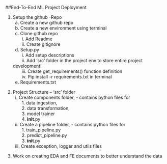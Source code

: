 ##End-To-End ML Project Deployment <br />

1.	Setup the github -Repo<br />
&ensp;a.	Create a new github repo<br />
&ensp;b.	Create a new environment using terminal <br />
&ensp;c.	Clone github repo<br />
&emsp;&emsp;i.	Add Readme<br />
&emsp;&emsp;ii.	Create gitignore<br />
&ensp;d.	Setup.py<br />
&emsp;&emsp;i.	Add setup descriptions<br />
&emsp;&emsp;ii.	Add ‘src’ folder in the project env to store entire project development!<br />
&emsp;&emsp;iii.	Create get_requirements() function definition<br />
&emsp;&emsp;iv.	Pip install -r requirements.txt in terminal<br />
&ensp;e.	Requirements.txt<br />

2.	Project Structure – ‘src’ folder<br />
&ensp;i.	Create components folder, - contains python files for <br />
&emsp;&emsp;1.	data ingestion, <br />
&emsp;&emsp;2.	data transformation,<br />
&emsp;&emsp;3.	model trainer<br />
&emsp;&emsp;4.	__init__.py<br />
&ensp;ii.	Create a pipeline folder, - contains python files for <br />
&emsp;&emsp;1.	train_pipeline.py <br />
&emsp;&emsp;2.	predict_pipeline.py<br />
&emsp;&emsp;3.	__init__.py<br />
&ensp;iii.	Create exception, logger and utils files<br />

3.	Work on creating EDA and FE documents to better understand the data<br />


